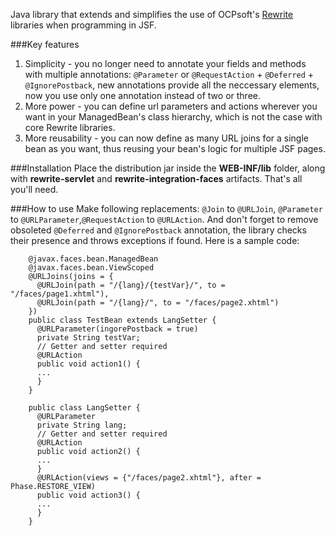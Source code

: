Java library that extends and simplifies the use of OCPsoft's [Rewrite](http://ocpsoft.org/rewrite/) libraries when programming in JSF.

###Key features
1. Simplicity - you no longer need to annotate your fields and methods with multiple annotations: `@Parameter` or `@RequestAction` + `@Deferred` + `@IgnorePostback`, new annotations provide all the neccessary elements, now you use only one annotation instead of two or three.
2. More power - you can define url parameters and actions wherever you want in your ManagedBean's class hierarchy, which is not the case with core Rewrite libraries.
3. More reusability - you can now define as many URL joins for a single bean as you want, thus reusing your bean's logic for multiple JSF pages.

###Installation
Place the distribution jar inside the **WEB-INF/lib** folder, along with **rewrite-servlet** and **rewrite-integration-faces** artifacts. That's all you'll need.

###How to use
Make following replacements:
`@Join` to `@URLJoin`, `@Parameter` to `@URLParameter`,`@RequestAction` to `@URLAction`.
And don't forget to remove obsoleted `@Deferred` and `@IgnorePostback` annotation, the library checks their presence and throws exceptions if found.
Here is a sample code:

        @javax.faces.bean.ManagedBean
        @javax.faces.bean.ViewScoped
        @URLJoins(joins = {
          @URLJoin(path = "/{lang}/{testVar}/", to = "/faces/page1.xhtml"),
          @URLJoin(path = "/{lang}/", to = "/faces/page2.xhtml")
        })
        public class TestBean extends LangSetter {
          @URLParameter(ingorePostback = true)
          private String testVar;
          // Getter and setter required
          @URLAction
          public void action1() {
          ...
          }
        }

        public class LangSetter {
          @URLParameter
          private String lang;
          // Getter and setter required
          @URLAction
          public void action2() {
          ...
          }
          @URLAction(views = {"/faces/page2.xhtml"}, after = Phase.RESTORE_VIEW)
          public void action3() {
          ...
          }
        }

